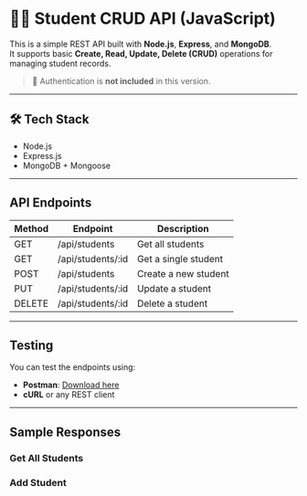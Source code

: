 # 🧑‍🎓 Student CRUD API (JavaScript)

This is a simple REST API built with **Node.js**, **Express**, and **MongoDB**.  
It supports basic **Create, Read, Update, Delete (CRUD)** operations for managing student records.  
> 🚫 Authentication is **not included** in this version.

---

## 🛠️ Tech Stack

- Node.js
- Express.js
- MongoDB + Mongoose

---

## API Endpoints

| Method | Endpoint         | Description            |
|--------|------------------|------------------------|
| GET    | /api/students    | Get all students       |
| GET    | /api/students/:id| Get a single student   |
| POST   | /api/students    | Create a new student   |
| PUT    | /api/students/:id| Update a student       |
| DELETE | /api/students/:id| Delete a student       |

---

## Testing

You can test the endpoints using:

- **Postman**: [Download here](https://www.postman.com/downloads/)
- **cURL** or any REST client

---

## Sample Responses

### Get All Students


### Add Student

